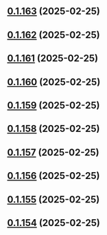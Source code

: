 ## [0.1.163](https://github.com/binary-braids/terraform-oracle/compare/v0.1.162...v0.1.163) (2025-02-25)



## [0.1.162](https://github.com/binary-braids/terraform-oracle/compare/v0.1.161...v0.1.162) (2025-02-25)



## [0.1.161](https://github.com/binary-braids/terraform-oracle/compare/v0.1.160...v0.1.161) (2025-02-25)



## [0.1.160](https://github.com/binary-braids/terraform-oracle/compare/v0.1.159...v0.1.160) (2025-02-25)



## [0.1.159](https://github.com/binary-braids/terraform-oracle/compare/v0.1.158...v0.1.159) (2025-02-25)



## [0.1.158](https://github.com/binary-braids/terraform-oracle/compare/v0.1.157...v0.1.158) (2025-02-25)



## [0.1.157](https://github.com/binary-braids/terraform-oracle/compare/v0.1.156...v0.1.157) (2025-02-25)



## [0.1.156](https://github.com/binary-braids/terraform-oracle/compare/v0.1.155...v0.1.156) (2025-02-25)



## [0.1.155](https://github.com/binary-braids/terraform-oracle/compare/v0.1.154...v0.1.155) (2025-02-25)



## [0.1.154](https://github.com/binary-braids/terraform-oracle/compare/v0.1.153...v0.1.154) (2025-02-25)




